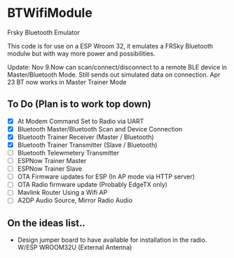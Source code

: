 # BTWifiModule
Frsky Bluetooth Emulator

This code is for use on a ESP Wroom 32, it emulates a FRSky Bluetooth modulw but with way more power and possibilities.

Update: 
Nov 9.Now can scan/connect/disconnect to a remote BLE device in Master/Bluetooth Mode. Still sends out simulated data on connection.
Apr 23 BT now works in Master Trainer Mode

To Do (Plan is to work top down)
---------
- [x] At Modem Command Set to Radio via UART
- [x] Bluetooth Master/Bluetooth Scan and Device Connection
- [x] Bluetooth Trainer Receiver (Master / Bluetooth)
- [X] Bluetooth Trainer Transmitter (Slave / Bluetooth)
- [ ] Bluetooth Telewmetery Transmitter
- [ ] ESPNow Trainer Master
- [ ] ESPNow Trainer Slave
- [ ] OTA Firmware updates for ESP (In AP mode via HTTP server)
- [ ] OTA Radio firmware update (Probably EdgeTX only)
- [ ] Mavlink Router Using a Wifi AP
- [ ] A2DP Audio Source, Mirror Radio Audio

On the ideas list.. 
-----------------
- Design jumper board to have available for installation in the radio. W/ESP WROOM32U (External Antenna)
